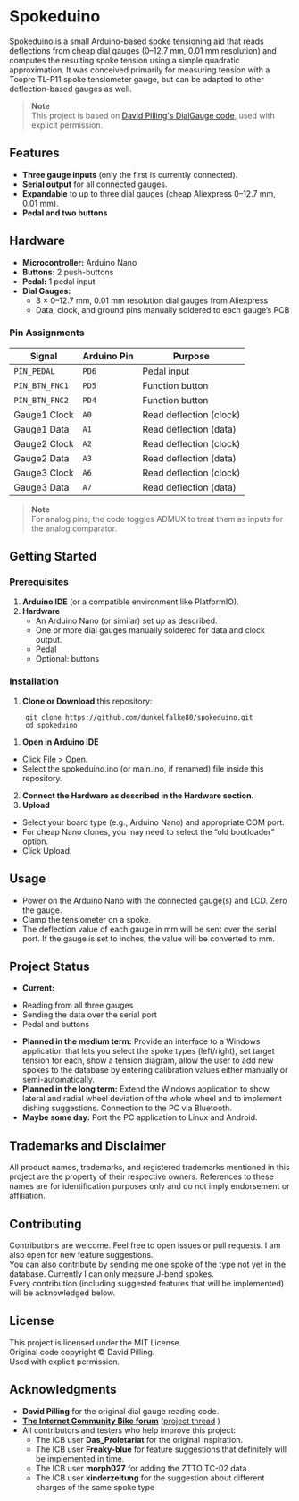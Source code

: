 # Spokeduino

Spokeduino is a small Arduino-based spoke tensioning aid that reads deflections from cheap dial gauges (0–12.7 mm, 0.01 mm resolution) and computes the resulting spoke tension using a simple quadratic approximation. It was conceived primarily for measuring tension with a Toopre TL-P11 spoke tensiometer gauge, but can be adapted to other deflection-based gauges as well.
  
> **Note**  
> This project is based on [David Pilling's DialGauge code](https://www.davidpilling.com/wiki/index.php/DialGauge), used with explicit permission.
  
## Features

* **Three gauge inputs** (only the first is currently connected).
* **Serial output** for all connected gauges.
* **Expandable** to up to three dial gauges (cheap Aliexpress 0–12.7 mm, 0.01 mm).
* **Pedal and two buttons**
  
## Hardware

* **Microcontroller:** Arduino Nano  
* **Buttons:** 2 push-buttons
* **Pedal:** 1 pedal input
* **Dial Gauges:** 
  - 3 × 0–12.7 mm, 0.01 mm resolution dial gauges from Aliexpress
  - Data, clock, and ground pins manually soldered to each gauge’s PCB
  
### Pin Assignments

| **Signal**    | **Arduino Pin** | **Purpose**         |
|---------------|-----------------|---------------------|
| `PIN_PEDAL`   | `PD6`           | Pedal input         |
| `PIN_BTN_FNC1`| `PD5`           | Function button     |
| `PIN_BTN_FNC2`| `PD4`           | Function  button    |
| Gauge1 Clock  | `A0`            | Read deflection (clock)  |
| Gauge1 Data   | `A1`            | Read deflection (data)   |
| Gauge2 Clock  | `A2`            | Read deflection (clock)  |
| Gauge2 Data   | `A3`            | Read deflection (data)   |
| Gauge3 Clock  | `A6`            | Read deflection (clock)  |
| Gauge3 Data   | `A7`            | Read deflection (data)   |

> **Note**  
> For analog pins, the code toggles ADMUX to treat them as inputs for the analog comparator.

## Getting Started

### Prerequisites

1. **Arduino IDE** (or a compatible environment like PlatformIO).
2. **Hardware**  
   - An Arduino Nano (or similar) set up as described.
   - One or more dial gauges manually soldered for data and clock output.
   - Pedal
   - Optional: buttons
  
### Installation

1. **Clone or Download** this repository:   
```
    git clone https://github.com/dunkelfalke80/spokeduino.git
    cd spokeduino
```    
1. **Open in Arduino IDE**
  - Click File > Open.
  - Select the spokeduino.ino (or main.ino, if renamed) file inside this repository.
2. **Connect the Hardware as described in the Hardware section.**
3. **Upload**
  - Select your board type (e.g., Arduino Nano) and appropriate COM port.
  - For cheap Nano clones, you may need to select the “old bootloader” option.
  - Click Upload.

## Usage
- Power on the Arduino Nano with the connected gauge(s) and LCD. Zero the gauge.
- Clamp the tensiometer on a spoke.
- The deflection value of each gauge in mm will be sent over the serial port. If the gauge is set to inches, the value will be converted to mm.

## Project Status
* **Current:**
- Reading from all three gauges
- Sending the data over the serial port
- Pedal and buttons
* **Planned in the medium term:** Provide an interface to a Windows application that lets you select the spoke types (left/right), set target tension for each, show a tension diagram, allow the user to add new spokes to the database by entering calibration values either manually or semi-automatically.
* **Planned in the long term:** Extend the Windows application to show lateral and radial wheel deviation of the whole wheel and to implement dishing suggestions. Connection to the PC via Bluetooth.
* **Maybe some day:** Port the PC application to Linux and Android.

## Trademarks and Disclaimer
All product names, trademarks, and registered trademarks mentioned in this project are the property of their respective owners. References to these names are for identification purposes only and do not imply endorsement or affiliation.

## Contributing
Contributions are welcome. Feel free to open issues or pull requests. I am also open for new feature suggestions.  
You can also contribute by sending me one spoke of the type not yet in the database. Currently I can only measure J-bend spokes.  
Every contribution (including suggested features that will be implemented) will be acknowledged below.

## License
This project is licensed under the MIT License.  
Original code copyright © David Pilling.  
Used with explicit permission.  

## Acknowledgments
* **David Pilling** for the original dial gauge reading code.
* [**The Internet Community Bike forum**](https://www.mtb-news.de) ([project thread](https://www.mtb-news.de/forum/t/softwareunterstutzter-laufradbau-mit-gunstigen-bauteilen-von-aliexpress.993827/) )
* All contributors and testers who help improve this project:
  - The ICB user **Das_Proletariat** for the original inspiration.
  - The ICB user **Freaky-blue** for feature suggestions that definitely will be implemented in time.
  - The ICB user **morph027** for adding the ZTTO TC-02 data
  - The ICB user **kinderzeitung** for the suggestion about different charges of the same spoke type

